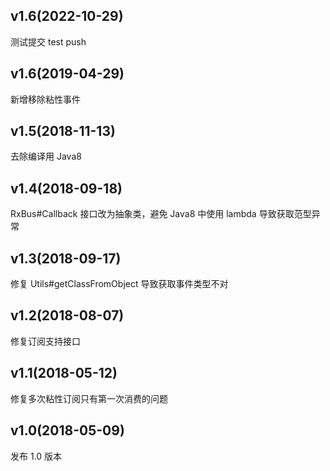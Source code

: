 ## v1.6(2022-10-29)
测试提交 test push

## v1.6(2019-04-29)
新增移除粘性事件

## v1.5(2018-11-13)
去除编译用 Java8


## v1.4(2018-09-18)
RxBus#Callback 接口改为抽象类，避免 Java8 中使用 lambda 导致获取范型异常


## v1.3(2018-09-17)
修复 Utils#getClassFromObject 导致获取事件类型不对


## v1.2(2018-08-07)
修复订阅支持接口


## v1.1(2018-05-12)
修复多次粘性订阅只有第一次消费的问题


## v1.0(2018-05-09)
发布 1.0 版本
